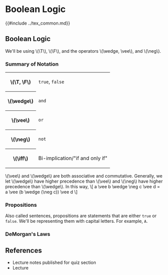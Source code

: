 # Boolean Logic

{{#include ../tex_common.md}}

<!--
We use \\(math here\\) for inline math and \\[math here\\] for display/block math.
See https://rust-lang.github.io/mdBook/format/mathjax.html for details.
-->

## Boolean Logic
 We'll be using \\(\T\\), \\(\F\\), and the operators \\(\wedge, \vee\\), and \\(\neg\\).

### Summary of Notation
<table>
<tr><th>

\\(\T, \F\\)

</th><td>

`true`, `false`

</td></tr>
<tr><th>

\\(\wedge\\)

</th><td>

`and`

</td></tr>
<tr><th>

\\(\vee\\)

</th><td>

`or`

</td></tr>
<tr><th>

\\(\neg\\)

</th><td>

`not`

</td></tr>
<tr><th>

\\(\iff\\)

</th><td>

Bi-implication/"if and only if"

</td></tr>
</table>

\\(\vee\\) and \\(\wedge\\) are both associative and commutative. Generally, we let \\(\wedge\\) have higher precedence than \\(\vee\\) and \\(\neg\\) have higher precedence than \\(\\wedge\\). In this way,
\\[
    a \vee b \wedge \neg c \vee d = a \vee (b \wedge (\neg c)) \vee d
\\]

### Propositions

Also called sentences, propositions are statements that are either `true` or `false`. We'll be representing them with capital letters. For example, `A`.

### DeMorgan's Laws



## References
 - Lecture notes published for quiz section
 - Lecture
